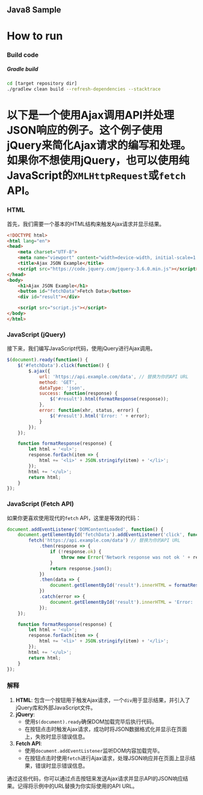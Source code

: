 Java8 Sample
-----

# How to run

### Build code

##### Gradle build

```bash
cd [target repository dir]
./gradlew clean build --refresh-dependencies --stacktrace
```



# 以下是一个使用Ajax调用API并处理JSON响应的例子。这个例子使用jQuery来简化Ajax请求的编写和处理。如果你不想使用jQuery，也可以使用纯JavaScript的`XMLHttpRequest`或`fetch` API。

### HTML

首先，我们需要一个基本的HTML结构来触发Ajax请求并显示结果。

```html
<!DOCTYPE html>
<html lang="en">
<head>
    <meta charset="UTF-8">
    <meta name="viewport" content="width=device-width, initial-scale=1.0">
    <title>Ajax JSON Example</title>
    <script src="https://code.jquery.com/jquery-3.6.0.min.js"></script>
</head>
<body>
    <h1>Ajax JSON Example</h1>
    <button id="fetchData">Fetch Data</button>
    <div id="result"></div>

    <script src="script.js"></script>
</body>
</html>
```

### JavaScript (jQuery)

接下来，我们编写JavaScript代码，使用jQuery进行Ajax调用。

```javascript
$(document).ready(function() {
    $('#fetchData').click(function() {
        $.ajax({
            url: 'https://api.example.com/data', // 替换为你的API URL
            method: 'GET',
            dataType: 'json',
            success: function(response) {
                $('#result').html(formatResponse(response));
            },
            error: function(xhr, status, error) {
                $('#result').html('Error: ' + error);
            }
        });
    });

    function formatResponse(response) {
        let html = '<ul>';
        response.forEach(item => {
            html += '<li>' + JSON.stringify(item) + '</li>';
        });
        html += '</ul>';
        return html;
    }
});
```

### JavaScript (Fetch API)

如果你更喜欢使用现代的`fetch` API，这里是等效的代码：

```javascript
document.addEventListener('DOMContentLoaded', function() {
    document.getElementById('fetchData').addEventListener('click', function() {
        fetch('https://api.example.com/data') // 替换为你的API URL
            .then(response => {
                if (!response.ok) {
                    throw new Error('Network response was not ok ' + response.statusText);
                }
                return response.json();
            })
            .then(data => {
                document.getElementById('result').innerHTML = formatResponse(data);
            })
            .catch(error => {
                document.getElementById('result').innerHTML = 'Error: ' + error;
            });
    });

    function formatResponse(response) {
        let html = '<ul>';
        response.forEach(item => {
            html += '<li>' + JSON.stringify(item) + '</li>';
        });
        html += '</ul>';
        return html;
    }
});
```

### 解释

1. **HTML**: 包含一个按钮用于触发Ajax请求，一个`div`用于显示结果，并引入了jQuery库和外部JavaScript文件。
2. **jQuery**:
    - 使用`$(document).ready`确保DOM加载完毕后执行代码。
    - 在按钮点击时触发Ajax请求，成功时将JSON数据格式化并显示在页面上，失败时显示错误信息。
3. **Fetch API**:
    - 使用`document.addEventListener`监听DOM内容加载完毕。
    - 在按钮点击时使用`fetch`进行Ajax请求，处理JSON响应并在页面上显示结果，错误时显示错误信息。

通过这些代码，你可以通过点击按钮来发送Ajax请求并显示API的JSON响应结果。记得将示例中的URL替换为你实际使用的API URL。